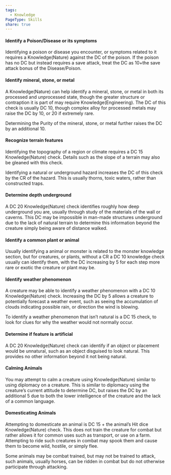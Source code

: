 ```yaml
---
tags:
  - Knowledge
PageType: Skills
share: true
---
```

#### Identify a Poison/Disease or its symptoms

Identifying a poison or disease you encounter, or symptoms related to it requires a Knowledge(Nature) against the DC of the poison. If the poison has no DC but instead requires a save attack, treat the DC as 10+the save attack bonus of the Disease/Poison.

#### Identify mineral, stone, or metal

A Knowledge(Nature) can help identify a mineral, stone, or metal in both its processed and unprocessed state, though the greater structure or contraption it is part of may require Knowledge(Engineering). The DC of this check is usually DC 10, though complex alloy for processed metals may raise the DC by 10, or 20 if extremely rare.

Determining the Purity of the mineral, stone, or metal further raises the DC by an additional 10.

#### Recognize terrain features

Identifying the topography of a region or climate requires a DC 15 Knowledge(Nature) check. Details such as the slope of a terrain may also be gleaned with this check.

Identifying a natural or underground hazard increases the DC of this check by the CR of the hazard. This is usually thorns, toxic waters, rather than constructed traps.

#### Determine depth underground

A DC 20 Knowledge(Nature) check identifies roughly how deep underground you are, usually through study of the materials of the wall or caverns. This DC may be impossible in man-made structures underground due to the lack of natural terrain to determine this information beyond the creature simply being aware of distance walked.

#### Identify a common plant or animal

Usually identifying a animal or monster is related to the monster knowledge section, but for creatures, or plants, without a CR a DC 10 knowledge check usually can identify them, with the DC increasing by 5 for each step more rare or exotic the creature or plant may be.

#### Identify weather phenomenon

A creature may be able to identify a weather phenomenon with a DC 10 Knowledge(Nature) check. Increasing the DC by 5 allows a creature to potentially forecast a weather event, such as seeing the accumulation of clouds indicating possible rain, or direction the wind is blowing.

To identify a weather phenomenon that isn’t natural is a DC 15 check, to look for clues for why the weather would not normally occur.

#### Determine if feature is artificial

A DC 20 Knowledge(Nature) check can identify if an object or placement would be unnatural, such as an object disguised to look natural. This provides no other information beyond it not being natural.

#### Calming Animals
You may attempt to calm a creature using Knowledge(Nature) similar to using diplomacy on a creature. This is similar to diplomacy using the creature’s current attitude to determine DC, but raises the DC by an additional 5 due to both the lower intelligence of the creature and the lack of a common language.

#### Domesticating Animals

Attempting to domesticate an animal is DC 15 + the animal’s Hit dice Knowledge(Nature) check. This does not train the creature for combat but rather allows it for common uses such as transport, or use on a farm. Attempting to ride such creatures in combat may spook them and cause them to become wild, hostile, or simply flee.

Some animals may be combat trained, but may not be trained to attack, such animals, usually horses, can be ridden in combat but do not otherwise participate through attacking.